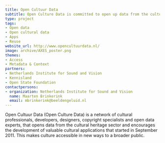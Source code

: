 ```yaml
---
title: Open Cultuur Data
subtitle: Open Culture Data is committed to open up data from the cultural sector and the development of new valuable applications.
type: project
tags:
- Open data
- Open cultural data
- Apps
- Reuse
website_url: http://www.opencultuurdata.nl/
image: archive/AXES_poster.png
themes:
- Access
- Metadata & Context
partners:
- Netherlands Institute for Sound and Vision
- Kennisland
- Open State Foundation
contactpersons:
- organization: Netherlands Institute for Sound and Vision
  name: Maarten Brinkerink
  email: mbrinkerink@beeldengeluid.nl
---
```


Open Cultuur Data (Open Culture Data) is a network of cultural professionals, developers, designers, copyright specialists and open data experts, that opens data from the cultural heritage sector and encourages the development of valuable cultural applications that started in September 2011. This makes culture accessible in new ways to a broader public.
